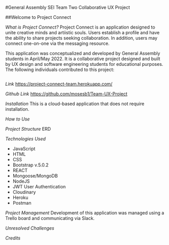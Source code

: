 #General Assembly SEI Team Two Collaborative UX Project

##Welcome to Project Connect

*What is Project Connect?*
Project Connect is an application designed to unite creative minds and artiistic souls. Users establish a profile and have the ability to share projects seeking collaboration. In addition, users may connect one-on-one via the messaging resource.

This application was conceptualized and developed by General Assembly students in April/May 2022. It is a collaborative project designed and built by UX design and software engineering students for educational purposes. The following individuals contributed to this project:

<img />

*Link*
https://project-connect-team.herokuapp.com/

*Github Link*
https://github.com/mosesb1/Team-UX-Project

*Installation*
This is a cloud-based application that does not require installation. 

*How to Use*


*Project Structure*
ERD

*Technologies Used*
* JavaScript
* HTML
* CSS
* Bootstrap v.5.0.2
* REACT
* Mongoose/MongoDB
* NodeJS
* JWT User Authentication
* Cloudinary
* Heroku
* Postman


*Project Management*
Development of this application was managed using a Trello board and communicating via Slack. 

*Unresolved Challenges*

*Credits*





